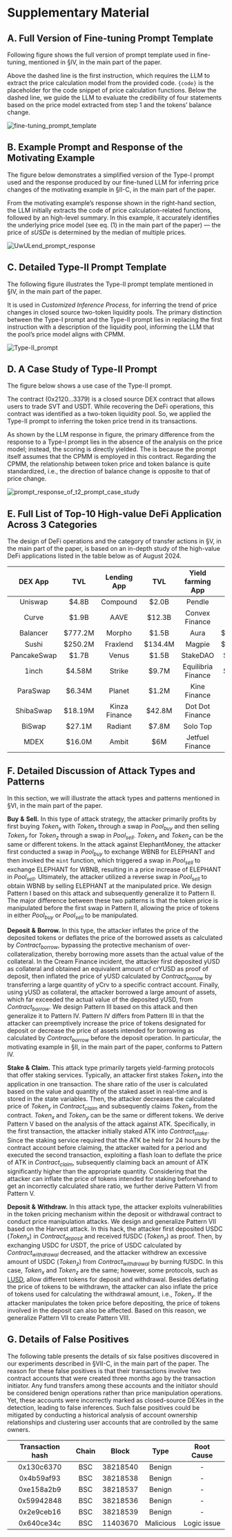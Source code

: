 # Supplementary Material

## A. Full Version of Fine-tuning Prompt Template

Following figure shows the full version of prompt template used in fine-tuning, mentioned in §IV, in the main part of the paper.

Above the dashed line is the first instruction, which requires the LLM to extract the price calculation model from the provided code. `{code}` is the placeholder for the code snippet of price calculation functions. Below the dashed line, we guide the LLM to evaluate the credibility of four statements based on the price model extracted from step 1 and the tokens’ balance change. 

![fine-tuning_prompt_template](https://github.com/user-attachments/assets/0cef326d-67f9-4b01-894b-954d3d9f04d3)

## B. Example Prompt and Response of the Motivating Example

The figure below demonstrates a simplified version of the Type-I prompt used and the response produced by our fine-tuned LLM for inferring price changes of the motivating example in §II-C, in the main part of the paper.

From the motivating example’s response shown in the right-hand section, the LLM initially extracts the code of price calculation-related functions, followed by an high-level summary. In this example, it accurately identifies the underlying price model (see eq. (1) in the main part of the paper) — the price of *sUSDe* is determined by the median of multiple prices.

![UwULend_prompt_response](https://github.com/user-attachments/assets/985057f8-0a8d-4582-96b3-8953a56e4964)

## C. Detailed Type-II Prompt Template

The following figure illustrates the Type-II prompt template mentioned in §IV, in the main part of the paper.

It is used in *Customized Inference Process*, for inferring the trend of price changes in closed source two-token liquidity pools. The primary distinction between the Type-I prompt and the Type-II prompt lies in replacing the first instruction with a description of the liquidity pool, informing the LLM that the pool’s price model aligns with CPMM.

![Type-II_prompt](https://github.com/user-attachments/assets/5d8bb668-a1c4-4aa9-b8c9-8a75baf89da1)

## D. A Case Study of Type-II Prompt

The figure below shows a use case of the Type-II prompt. 

The contract (0x2120...3379) is a closed source DEX contract that allows users to trade SVT and USDT. While recovering the DeFi operations, this contract was identified as a two-token liquidity pool. So, we applied the Type-II prompt to inferring the token price trend in its transactions. 

As shown by the LLM response in figure, the primary difference from the response to a Type-I prompt lies in the absence of the analysis on the price model; instead, the scoring is directly yielded. The is because the prompt itself assumes that the CPMM is employed in this contract. Regarding the CPMM, the relationship between token price and token balance is quite standardized, i.e., the direction of balance change is opposite to that of price change.

![prompt_response_of_t2_prompt_case_study](https://github.com/user-attachments/assets/a0f11d5e-f5ad-4567-beb8-2d442aa0df3c)

## E. Full List of Top-10 High-value DeFi Application Across 3 Categories

The design of DeFi operations and the category of transfer actions in §V, in the main part of the paper, is based on an in-depth study of the high-value DeFi applications listed in the table below as of August 2024.

|   DEX App   |   TVL    |  Lending App  |   TVL    | Yield farming App  |   TVL    |
| :---------: | :------: | :-----------: | :------: | :----------------: | :------: |
|   Uniswap   |  \$4.8B  |   Compound    |  \$2.0B  |       Pendle       |  \$2.8B  |
|    Curve    |  \$1.9B  |     AAVE      | \$12.3B  |   Convex Finance   |  \$1.1B  |
|  Balancer   | \$777.2M |    Morpho     |  \$1.5B  |        Aura        | \$361.9M |
|    Sushi    | \$250.2M |   Fraxlend    | \$134.4M |       Magpie       | \$192.5M |
| PancakeSwap |  \$1.7B  |     Venus     |  \$1.5B  |      StakeDAO      | \$78.8M  |
|    1inch    | \$4.58M  |    Strike     |  \$9.7M  | Equilibria Finance | \$80.0M  |
|  ParaSwap   | \$6.34M  |    Planet     |  \$1.2M  |    Kine Finance    |  \$8.0M  |
|  ShibaSwap  | \$18.19M | Kinza Finance | \$42.8M  |  Dot Dot Finance   |  \$2.1M  |
|   BiSwap    | \$27.1M  |    Radiant    |  \$7.8M  |      Solo Top      |  \$1.8M  |
|    MDEX     | \$16.0M  |     Ambit     |   \$6M   |  Jetfuel Finance   |  \$1.5M  |

## F. Detailed Discussion of Attack Types and Patterns

In this section, we will illustrate the attack types and patterns mentioned in §VI, in the main part of the paper.

**Buy** **\&** **Sell.** In this type of attack strategy, the attacker primarily profits by first buying $Token_y$ with $Token_x$ through a swap in $Pool_{buy}$ and then selling $Token_y$ for $Token_z$ through a swap in $Pool_{sell}$. $Token_x$ and $Token_z$ can be the same or different tokens. In the attack against ElephantMoney, the attacker first conducted a swap in $Pool_{buy}$ to exchange WBNB for ELEPHANT and then invoked the `mint` function, which triggered a swap in $Pool_{sell}$ to exchange ELEPHANT for WBNB, resulting in a price increase of ELEPHANT in $Pool_{sell}$. Ultimately, the attacker utilized a reverse swap in $Pool_{sell}$ to obtain WBNB by selling ELEPHANT at the manipulated price. We design Pattern I based on this attack and subsequently generalize it to Pattern II. The major difference between these two patterns is that the token price is manipulated before the first swap in Pattern II, allowing the price of tokens in either $Pool_{buy}$ or $Pool_{sell}$ to be manipulated.

**Deposit** **\&** **Borrow.** In this type, the attacker inflates the price of the deposited tokens or deflates the price of the borrowed assets as calculated by $Contract_{borrow}$, bypassing the protective mechanism of over-collateralization, thereby borrowing more assets than the actual value of the collateral. In the Cream Finance incident, the attacker first deposited yUSD as collateral and obtained an equivalent amount of crYUSD as proof of deposit, then inflated the price of yUSD calculated by $Contract_{borrow}$ by transferring a large quantity of yCrv to a specific contract account. Finally, using yUSD as collateral, the attacker borrowed a large amount of assets, which far exceeded the actual value of the deposited yUSD, from $Contract_{borrow}$. We design Pattern III based on this attack and then generalize it to Pattern IV. Pattern IV differs from Pattern III in that the attacker can preemptively increase the price of tokens designated for deposit or decrease the price of assets intended for borrowing as calculated by $Contract_{borrow}$ before the deposit operation. In particular, the motivating example in §II, in the main part of the paper, conforms to Pattern IV.

**Stake** **\&** **Claim.** This attack type primarily targets yield-farming protocols that offer staking services. Typically, an attacker first stakes $Token_x$ into the application in one transaction. The share ratio of the user is calculated based on the value and quantity of the staked asset in real-time and is stored in the state variables. Then, the attacker decreases the calculated price of $Token_y$ in $Contract_{claim}$ and subsequently claims $Token_y$ from the contract. $Token_x$ and $Token_y$ can be the same or different tokens. We derive Pattern V based on the analysis of the attack against ATK. Specifically, in the first transaction, the attacker initially staked ATK into $Contract_{stake}$. Since the staking service required that the ATK be held for 24 hours by the contract account before claiming, the attacker waited for a period and executed the second transaction, exploiting a flash loan to deflate the price of ATK in $Contract_{claim}$, subsequently claiming back an amount of ATK significantly higher than the appropriate quantity. Considering that the attacker can inflate the price of tokens intended for staking beforehand to get an incorrectly calculated share ratio, we further derive Pattern VI from Pattern V.

**Deposit** **\&** **Withdraw.** In this attack type, the attacker exploits vulnerabilities in the token pricing mechanism within the deposit or withdrawal contract to conduct price manipulation attacks. We design and generalize Pattern VII based on the Harvest attack. In this hack, the attacker first deposited USDC ($Token_x$) in $Contract_{deposit}$ and received fUSDC ($Token_y$) as proof. Then, by exchanging USDC for USDT, the price of USDC calculated by $Contract_{withdrawal}$ decreased, and the attacker withdrew an excessive amount of USDC ($Token_z$) from $Contract_{withdrawal}$ by burning fUSDC. In this case, $Token_x$ and $Token_z$ are the same; however, some protocols, such as [LUSD](https://bscscan.com/address/0xdec12a1dcbc1f741ccd02dfd862ab226f6383003), allow different tokens for deposit and withdrawal. Besides deflating the price of tokens to be withdrawn, the attacker can also inflate the price of tokens used for calculating the withdrawal amount, i.e., $Token_y$. If the attacker manipulates the token price before depositing, the price of tokens involved in the deposit can also be affected. Based on this reason, we generalize Pattern VII to create Pattern VIII.

## G. Details of False Positives

The following table presents the details of six false positives discovered in our experiments described in §VII-C, in the main part of the paper. The reason for these false positives is that their transactions involve two contract accounts that were created three months ago by the transaction initiator. Any fund transfers among these accounts and the initiator should be considered benign operations rather than price manipulation operations. Yet, these accounts were incorrectly marked as closed-source DEXes in the detection, leading to false inferences. Such false positives could be mitigated by conducting a historical analysis of account ownership relationships and clustering user accounts that are controlled by the same owners.

| Transaction hash | Chain |  Block   |   Type    | Root Cause  |
| :--------------: | :---: | :------: | :-------: | :---------: |
|    0x130c6370    |  BSC  | 38218540 |  Benign   |      -      |
|    0x4b59af93    |  BSC  | 38218538 |  Benign   |      -      |
|    0xe158a2b9    |  BSC  | 38218537 |  Benign   |      -      |
|    0x59942848    |  BSC  | 38218536 |  Benign   |      -      |
|    0x2e9ceb16    |  BSC  | 38218539 |  Benign   |      -      |
|    0x640ce34c    |  BSC  | 11403670 | Malicious | Logic issue |

